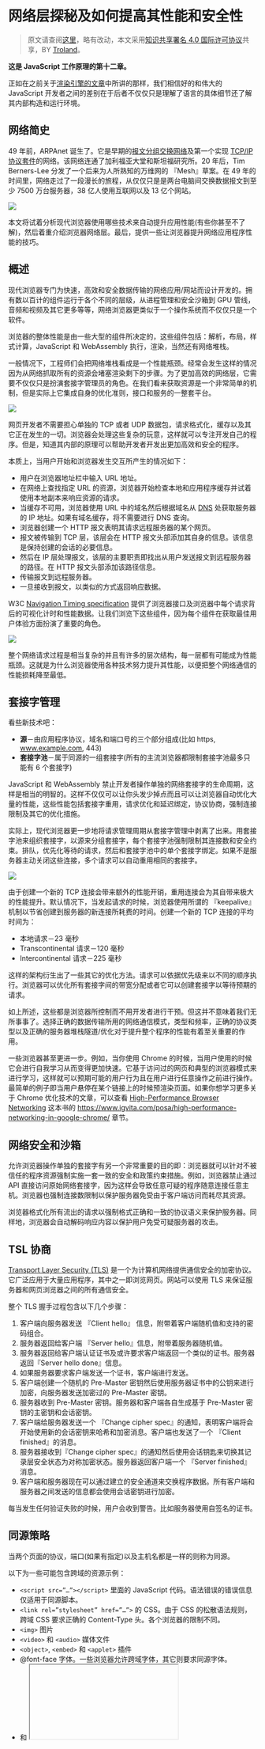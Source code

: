 # 网络层探秘及如何提高其性能和安全性

> 原文请查阅[这里](https://blog.sessionstack.com/how-javascript-works-inside-the-networking-layer-how-to-optimize-its-performance-and-security-f71b7414d34c)，略有改动，本文采用[知识共享署名 4.0 国际许可协议](http://creativecommons.org/licenses/by/4.0/)共享，BY [Troland](https://github.com/Troland)。

**这是  JavaScript 工作原理的第十二章。**

正如在之前关于[渲染引擎的文章](https://github.com/Troland/how-javascript-works/blob/master/rendering.md)中所讲的那样，我们相信好的和伟大的 JavaScript 开发者之间的差别在于后者不仅仅只是理解了语言的具体细节还了解其内部构造和运行环境。

## 网络简史

49 年前，ARPAnet 诞生了。它是早期的[报文分组交换网络](https://en.wikipedia.org/wiki/Packet_switching)及第一个实现 [TCP/IP 协议套件](https://en.wikipedia.org/wiki/Internet_protocol_suite)的网络。该网络连通了加利福亚大堂和斯坦福研究所。20 年后，Tim Berners-Lee 分发了一个后来为人所熟知的万维网的 『Mesh』草案。在 49 年的时间里，网络走过了一段漫长的旅程，从仅仅只是是两台电脑间交换数据报文到至少 7500 万台服务器，38 亿人使用互联网以及 13 亿个网站。

![](https://user-images.githubusercontent.com/1475173/41820447-a58217aa-7804-11e8-9fec-aa47a938ec42.jpeg)

本文将试着分析现代浏览器使用哪些技术来自动提升应用性能(有些你甚至不了解)，然后着重介绍浏览器网络层。最后，提供一些让浏览器提升网络应用程序性能的技巧。

## 概述

现代浏览器专门为快速，高效和安全数据传输的网络应用/网站而设计开发的。拥有数以百计的组件运行于各个不同的层级，从进程管理和安全沙箱到 GPU 管线，音频和视频及其它更多等等，网络浏览器更类似于一个操作系统而不仅仅只是一个软件。

浏览器的整体性能是由一些大型的组件所决定的，这些组件包括：解析，布局，样式计算，JavaScript 和 WebAssembly 执行，渲染，当然还有网络堆栈。

一般情况下，工程师们会把网络堆栈看成是一个性能瓶颈。经常会发生这样的情况因为从网络抓取所有的资源会堵塞渲染剩下的步骤。为了更加高效的网络层，它需要不仅仅只是扮演套接字管理员的角色。在我们看来获取资源是一个非常简单的机制，但是实际上它集成自身的优化准则，接口和服务的一整套平台。

![](https://user-images.githubusercontent.com/1475173/41820448-a5ce4454-7804-11e8-816f-790d4776866a.jpeg)

网页开发者不需要担心单独的 TCP 或者 UDP 数据包，请求格式化，缓存以及其它正在发生的一切。浏览器会处理这些复杂的玩意，这样就可以专注开发自己的程序。但是，知道其内部的原理可以帮助开发者开发出更加高效和安全的程序。

本质上，当用户开始和浏览器发生交互所产生的情况如下：

* 用户在浏览器地址栏中输入 URL 地址。
* 在网络上查找指定 URL 的资源，浏览器开始检查本地和应用程序缓存并试着使用本地副本来响应资源的请求。
* 当缓存不可用，浏览器使用 URL 中的域名然后根据域名从 [DNS](https://en.wikipedia.org/wiki/Domain_Name_System) 处获取服务器的 IP 地址。如果有域名缓存，将不需要进行 DNS 查询。
* 浏览器创建一个 HTTP 报文表明其请求远程服务器的某个网页。
* 报文被传输到 TCP 层，该层会在 HTTP 报文头部添加其自身的信息。该信息是保持创建的会话的必要信息。
* 然后在 IP 层处理报文，该层的主要职责即找出从用户发送报文到远程服务器的路径。在 HTTP 报文头部添加该路径信息。
* 传输报文到远程服务器。
* 一旦接收到报文，以类似的方式返回响应数据。

W3C [Navigation Timing specification](http://www.w3.org/TR/navigation-timing/) 提供了浏览器接口及浏览器中每个请求背后的可视化计时和性能数据。让我们浏览下这些组件，因为每个组件在获取最佳用户体验方面扮演了重要的角色。

![](https://user-images.githubusercontent.com/1475173/41820446-a53255da-7804-11e8-9c28-2bd1a5c2ccb8.png)

整个网络请求过程是相当复杂的并且有许多的层次结构，每一层都有可能成为性能瓶颈。这就是为什么浏览器使用各种技术努力提升其性能，以便把整个网络通信的性能损耗降至最低。

## 套接字管理

看些新技术吧：

* **源**－由应用程序协议，域名和端口号的三个部分组成(比如 https, www.example.com, 443)
* **套接字池**－属于同源的一组套接字(所有的主流浏览器都限制套接字池最多只能有 6 个套接字)

JavaScript 和 WebAssembly 禁止开发者操作单独的网络套接字的生命周期，这样是相当的明智的。这样不仅仅可以让你头发少掉点而且可以让浏览器自动优化大量的性能，这些性能包括套接字重用，请求优化和延迟绑定，协议协商，强制连接限制及其它的优化措施。

实际上，现代浏览器更一步地将请求管理周期从套接字管理中剥离了出来。用套接字池来组织套接字，以源来分组套接字，每个套接字池强制限制其连接数和安全约束。排队，优先化等待的请求，然后和套接字池中的单个套接字绑定。如果不是服务器主动关闭这些连接，多个请求可以自动重用相同的套接字。

![](https://user-images.githubusercontent.com/1475173/41820445-a4e4d9b8-7804-11e8-9ff7-488b4d2278f2.png)

由于创建一个新的 TCP 连接会带来额外的性能开销，重用连接会为其自带来极大的性能提升。默认情况下，当发起请求的时候，浏览器使用所谓的 『keepalive』机制以节省创建到服务器的新连接所耗费的时间。创建一个新的 TCP 连接的平均时间为：

* 本地请求－23 毫秒
* Transcontinental 请求－120 毫秒
* Intercontinental 请求－225 毫秒

这样的架构衍生出了一些其它的优化方法。请求可以依据优先级来以不同的顺序执行。浏览器可以优化所有套接字间的带宽分配或者它可以创建套接字以等待预期的请求。

如上所述，这些都是浏览器所控制而不用开发者进行干预。但这并不意味着我们无所事事了。选择正确的数据传输所用的网络通信模式，类型和频率，正确的协议类型以及正确的服务器堆栈隧道/优化对于提升整个程序的性能有着至关重要的作用。

一些浏览器甚至更进一步。例如，当你使用 Chrome 的时候，当用户使用的时候它会进行自我学习从而变得更加快速。它基于访问过的网页和典型的浏览器模式来进行学习，这样就可以预期可能的用户行为且在用户进行任意操作之前进行操作。最简单的例子即当用户悬停在某个链接上的时候预渲染页面。如果你想学习更多关于 Chrome 优化技术的文章，可以查看 [High-Performance Browser Networking](https://hpbn.co/) 这本书的 <https://www.igvita.com/posa/high-performance-networking-in-google-chrome/> 章节。

## 网络安全和沙箱

允许浏览器操作单独的套接字有另一个非常重要的目的即：浏览器就可以针对不被信任的程序资源强制实施一套一致的安全和政策约束措施。例如，浏览器禁止通过 API 直接访问原始网络套接字，因为这样会导致任意可疑的程序随意连接任意主机。浏览器也强制连接数限制以保护服务器免受由于客户端访问而耗尽其资源。

浏览器格式化所有流出的请求以强制格式正确和一致的协议语义来保护服务器。同样地，浏览器会自动解码响应内容以保护用户免受可疑服务器的攻击。

## TSL 协商

[Transport Layer Security (TLS)](https://en.wikipedia.org/wiki/Transport_Layer_Security) 是一个为计算机网络提供通信安全的加密协议。它广泛应用于大量应用程序，其中之一即浏览网页。网站可以使用 TLS 来保证服务器和网页浏览器之间的所有通信安全。

整个 TLS 握手过程包含以下几个步骤：

1. 客户端向服务器发送 『Client hello』 信息，附带着客户端随机值和支持的密码组合。
2. 服务器返回给客户端 『Server hello』信息，附带着服务器随机值。
3. 服务器返回给客户端认证证书及或许要求客户端返回一个类似的证书。服务器返回『Server hello done』信息。
4. 如果服务器要求客户端发送一个证书，客户端进行发送。
5. 客户端创建一个随机的 Pre-Master 密钥然后使用服务器证书中的公钥来进行加密，向服务器发送加密过的 Pre-Master 密钥。
6. 服务器收到 Pre-Master 密钥。服务器和客户端各自生成基于 Pre-Master 密钥的主密钥和会话密钥。
7. 客户端给服务器发送一个 『Change cipher spec』的通知，表明客户端将会开始使用新的会话密钥来哈希和加密消息。客户端也发送了一个 『Client finished』的消息。
8. 服务器接收到『Change cipher spec』的通知然后使用会话钥匙来切换其记录层安全状态为对称加密状态。服务器返回客户端一个 『Server finished』消息。
9. 客户端和服务器现在可以通过建立的安全通道来交换程序数据。所有客户端和服务器之间发送的信息都会使用会话密钥进行加密。

每当发生任何验证失败的时候，用户会收到警告。比如服务器使用自签名的证书。

## 同源策略

当两个页面的协议，端口(如果有指定)以及主机名都是一样的则称为同源。

以下为一些可能包含跨域的资源示例：

* `<script src=”…”></script>` 里面的 JavaScript 代码。语法错误的错误信息仅适用于同源脚本。
* `<link rel=”stylesheet” href=”…”>` 的 CSS。由于 CSS 的松散语法规则，跨域 CSS 要求正确的 Content-Type 头。各个浏览器的限制不同。
* `<img>` 图片
* `<video>` 和 `<audio>` 媒体文件
* `<object>`, `<embed>` 和 `<applet>` 插件
* @font-face 字体。一些浏览器允许跨域字体，其它则要求同源字体。
* <frame> 和 <iframe> 相关的一切内容。网站可以使用  X-Frame-Options 头来防止此种跨域交互。

以上的列表还远远不够；该列表旨在强调工作中的『最小特权』原则。浏览器只为应用程序代码暴露出其所必需的接口和资源：应用提供数据和 URL 地址，然后浏览器格式化请求及处理每条连接的整个生命周期。

需要注意的是并没有一个简单的 『同源策略』概念。

相反，有一系列相关的机制来强制限制浏览器的 DOM 访问，cookie 和 会话状态管理，网络连接和其它组件。

## 资源和客户端状态缓存

最好和最快的请求即不创建请求。在分派一个请求前，浏览器自动检查其资源缓存，进行必要的验证检查然后当指匹配指定的条件时返回一份本地资源拷贝。如果缓存中没有可用的本地资源，则发起网络请求然后把响应内容自动放置于缓存中以备之后的访问(如果这是被允许的)。

* 浏览器自动为每个资源求值缓存指令。
* 当条件允许时，浏览器自动重新恢复过期资源
* 浏览器自动处理缓存和资源回收的大小

管理一个高效和优化的资源缓存是非常困难的。谢天谢地，浏览器为我们处理了整个复杂的玩意，而我们所需要做的即保证服务器返回恰当的缓存指令；想了解更多可以看 [客户端资源缓存](https://hpbn.co/optimizing-application-delivery/#cache-resources-on-the-client) 文章。你为网页上的所有资源添加 Cache-Control，ETag，和 Last-Modified 的响应头信息。

最后，一个经常被忽略但至关重要的浏览器功能即其提供了验证，会话和 cookie 管理。浏览器为每个源维护单独的『cookie jars』，通过提供必要的程序和服务器接口来读写新的 cookie，会话和认证数据，以及自动挂载和处理适当的 HTTP 头来为我们自动处理整个过程。

### 例子：

一个简单但明了的用来展示浏览器的延迟会话状态管理的方便性的例子即：多个选项卡或者浏览器窗口可以共享一个认证会话，反之亦然；一个选项卡中的登出操作可以使所有其它打开窗口的会话失效。

## 应用程序接口和协议

了解了网络服务之后，最终要讲到应用程序接口和协议。众所周知，更底层的结构提供了一组广泛的重要服务：套接字和连接管理，请求和响应处理，各种安全策略，缓存及其它更多的强制措施。每当初始化一个 HTTP 请求或者  XMLHttpRequest，一个持久的服务推事件或者 WebSocket 会话抑或打开一个 WebRTC 连接，我们就是在和部分或者所有这些底层服务进行交互。

没有单一的最佳协议或者接口。每个复杂的程序都会基于不同的要求混合使用不同的传输协议：和浏览器缓存的交互，协议开销，消息延迟，可靠性，数据传输类型以及其它。一些协议拥有低数据传输延迟的特性(比如服务器推事件，WebSocket)，但是可能不符合其它重要的场合，比如利用浏览器缓存或者支持任意情况下的二进制数据传输的能力。

## 一些可以用来提升程序性能和安全的小技巧

* 一直在请求中使用 『Connection: Keep-Alive』头信息。浏览器默认在请求头中添加 『Connection: Keep-Alive』。保证服务器也使用同样的机制。
* 使用合适的 Cache-Control，Etag 和 Last-Modified 头信息以便节省浏览器的下载时间。
* 花些时间调整和优化服务器。这是奥秘所在！注意这一过程是否针对每个程序和所传输的数据。
* 一直使用 TLS!特别是如果程序中包含有任意类型的认证。
* 研究浏览器所提供的安全策略并且在程序中强制实施。

## 扩展

关于字体文件的跨域问题可以查看[这里](https://github.com/sunmaobin/sunmaobin.github.io/issues/32)和[这里](https://stackoverflow.com/questions/8245464/cross-domain-font-face-issues)。